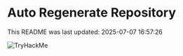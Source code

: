 # Auto Regenerate Repository

This README was last updated: 2025-07-07 16:57:26

 ![TryHackMe](https://tryhackme.com/badge/533634)